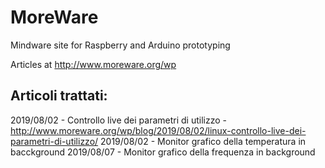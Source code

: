 # MoreWare
Mindware site for Raspberry and Arduino prototyping

Articles at http://www.moreware.org/wp

Articoli trattati:
------------------
2019/08/02 - Controllo live dei parametri di utilizzo - http://www.moreware.org/wp/blog/2019/08/02/linux-controllo-live-dei-parametri-di-utilizzo/
2019/08/02 - Monitor grafico della temperatura in bacckground 
2019/08/07 - Monitor grafico della frequenza in background
